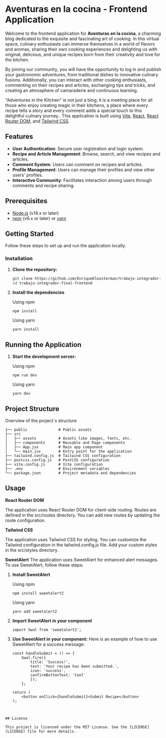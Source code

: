 # Aventuras en la cocina - Frontend Application

Welcome to the frontend application for **Aventuras en la cocina**,  a charming blog dedicated to the exquisite and fascinating art of cooking. In this virtual space, culinary enthusiasts can immerse themselves in a world of flavors and aromas, sharing their own cooking experiences and delighting us with original, delicious, and unique recipes born from their creativity and love for the kitchen.

By joining our community, you will have the opportunity to log in and publish your gastronomic adventures, from traditional dishes to innovative culinary fusions. Additionally, you can interact with other cooking enthusiasts, commenting on their recipes and articles, exchanging tips and tricks, and creating an atmosphere of camaraderie and continuous learning.

"Adventures in the Kitchen" is not just a blog; it is a meeting place for all those who enjoy creating magic in their kitchens, a place where every recipe tells a story and every comment adds a special touch to this delightful culinary journey.. This application is built using [Vite](https://vitejs.dev/), [React](https://reactjs.org/), [React Router DOM](https://reactrouter.com/), and [Tailwind CSS](https://tailwindcss.com/).

## Features

- **User Authentication**: Secure user registration and login system.
- **Recipe and Article Management**: Browse, search, and view recipes and articles.
- **Comment System**: Users can comment on recipes and articles.
- **Profile Management**: Users can manage their profiles and view other users' profiles.
- **Interactive Community**: Facilitates interaction among users through comments and recipe sharing.

## Prerequisites

- [Node.js](https://nodejs.org/) (v14.x or later)
- [npm](https://www.npmjs.com/) (v6.x or later) or [yarn](https://yarnpkg.com/)

## Getting Started

Follow these steps to set up and run the application locally.

### Installation

1. **Clone the repository:**

   ```bash
   git clone https://github.com/EnriqueKloosterman/trabajo-integrador-final-frontend.git
   cd trabajo-integrador-final-frontend
   ```

2. **Install the dependencies**

    Using npm
    ```
    npm install
    ```

    Using yarn
    ```
    yarn install
    ```

## Running the Application

1. **Start the development server:**

    Using npm 
    ```
    npm run dev
    ```

    Using yarn
    ```
    yarn dev
    ```

## Project Structure

Overview of the project´s structure
```
├── public              # Public assets
├── src
│   ├── assets          # Assets like images, fonts, etc.
│   ├── components      # Reusable and Page components
│   ├── App.jsx         # Main app component
│   └── main.jsx        # Entry point for the application
├── tailwind.config.js  # Tailwind CSS configuration
├── postcss.config.js   # PostCSS configuration
├── vite.config.js      # Vite configuration
├── .env                # Environment variables
└── package.json        # Project metadata and dependencies
```

## Usage

**React Router DOM**

The application uses React Router DOM for client-side routing. Routes are defined in the src/routes directory. You can add new routes by updating the route configuration.

**Tailwind CSS**

The application uses Tailwind CSS for styling. You can customize the Tailwind configuration in the tailwind.config.js file. Add your custom styles in the src/styles directory.

**SweetAlert**
The application uses SweetAlert for enhanced alert messages. To use SweetAlert, follow these steps:

1. **Install SweetAlert**
    
    Using npm 
    ```
    npm install sweetalert2
    ```

    Using yarn
    ```
    yarn add sweetalert2
    ```

2. **Import SweetAlert in your component**
     ```
     import Swal from 'sweetalert2';
    ```

3. **Use SweetAlert in your component:**
    Here is an example of how to use SweetAlert for a success message:

    ```
    const handleSubmit = () => {
    	Swal.fire({
            title: 'Success!',
            text: 'Your recipe has been submitted.',
            icon: 'success',
            confirmButtonText: 'Cool'
            });
        };

    return (
        <button onClick={handleSubmit}>Submit Recipe</button>
    );
  ```


## License

This project is licensed under the MIT License. See the [LICENSE](LICENSE) file for more details.



